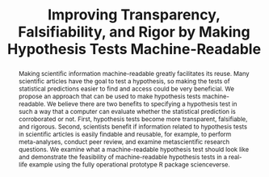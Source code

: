 ---
title: Improving Transparency, Falsifiability, and Rigor by Making Hypothesis Tests Machine-Readable 

authors:
- Daniël Lakens
- admin

abstract: Making scientific information machine-readable greatly facilitates its reuse. Many scientific articles have the goal to test a hypothesis, so making the tests of statistical predictions easier to find and access could be very beneficial. We propose an approach that can be used to make hypothesis tests machine-readable. We believe there are two benefits to specifying a hypothesis test in such a way that a computer can evaluate whether the statistical prediction is corroborated or not. First, hypothesis tests become more transparent, falsifiable, and rigorous. Second, scientists benefit if information related to hypothesis tests in scientific articles is easily findable and reusable, for example, to perform meta-analyses, conduct peer review, and examine metascientific research questions. We examine what a machine-readable hypothesis test should look like and demonstrate the feasibility of machine-readable hypothesis tests in a real-life example using the fully operational prototype R package scienceverse.

summary: We examine what a machine-readable hypothesis test should look like and demonstrate the feasibility of machine-readable hypothesis tests in a real-life example using the fully operational prototype R package scienceverse.


#date: "2015-09-01T00:00:00Z"
#doi: "10.1177/2515245920965119"
featured: false
links: 
- icon: psyarxiv
  icon-pack: ai
  name: Preprint
  url: https://psyarxiv.com/5xcda/
- icon: code
  icon-pack: fab
  name: R Package
  url: https://scienceverse.github.io/scienceverse/
- icon: laptop-code
  icon-pack: fa
  name: Shiny App
  url: https://shiny.ieis.tue.nl/scienceverse/
- icon: doi
  icon_pack: ai
  name: DOI
  url: https://doi.org/10.1177/2515245920970949
image:
  caption: ''
  focal_point: ""
  preview_only: false
projects: [scienceverse]
publication: "Lakens, D., & DeBruine, L. M. (2021). Improving Transparency, Falsifiability, and Rigor by Making Hypothesis Tests Machine-Readable. Advances in Methods and Practices in Psychological Science. https://doi.org/10.1177/2515245920970949"
publication_short: "scienceverse"
publication_types: 
- "2"
publishDate: "2021-04-28T00:00:00Z"

tags:
- hypothesis testing
- machine readability
- metadata
- scholarly communication
---
